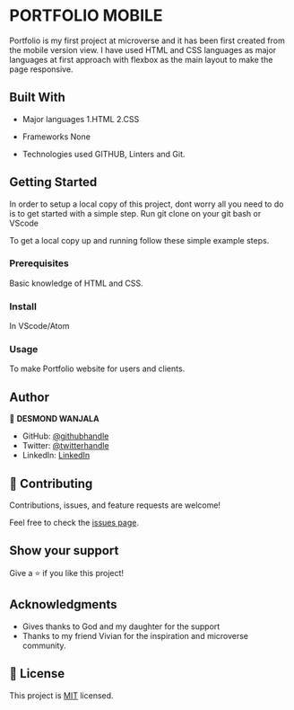 
# PORTFOLIO MOBILE 

Portfolio is my first project at microverse and it has been first created from the mobile version view.
I have used HTML and CSS  languages as major languages at first approach with flexbox as the main layout to make the page responsive.


## Built With

- Major languages
 1.HTML
 2.CSS

- Frameworks
  None

- Technologies used
  GITHUB, Linters and Git.


## Getting Started

In order to setup a local copy of this project, dont worry all you need to do is to get started with a simple step.
Run git clone on your git bash or VScode


To get a local copy up and running follow these simple example steps.

### Prerequisites
Basic knowledge of HTML and CSS.


### Install
In VScode/Atom

### Usage
To make Portfolio website for users and clients.

## Author

👤 **DESMOND WANJALA**

- GitHub: [@githubhandle](https://github.com/28919926)
- Twitter: [@twitterhandle](https://twitter.com/wanjala_desmond)
- LinkedIn: [LinkedIn](https://www.linkedin.com/in/wanjala-desmond-000927b6/)


## 🤝 Contributing

Contributions, issues, and feature requests are welcome!

Feel free to check the [issues page](https://github.com/28919926).

## Show your support

Give a ⭐️ if you like this project!

## Acknowledgments

- Gives thanks to God and my daughter for the support 
- Thanks to my friend Vivian for the inspiration and microverse community.

## 📝 License

This project is [MIT](./LICENSE) licensed.

